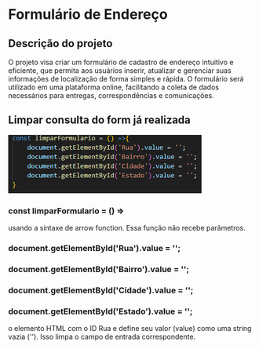 # Formulário de Endereço

## Descrição do projeto

O projeto visa criar um formulário de cadastro de endereço intuitivo e eficiente, que permita aos usuários inserir, atualizar e gerenciar suas informações de localização de forma simples e rápida. O formulário será utilizado em uma plataforma online, facilitando a coleta de dados necessários para entregas, correspondências e comunicações.

## Limpar consulta do form já realizada

<img src= "l.png">

### const limparFormulario = () =>
usando a sintaxe de arrow function. Essa função não recebe parâmetros.

###  document.getElementById('Rua').value = '';
### document.getElementById('Bairro').value = '';
### document.getElementById('Cidade').value = '';
### document.getElementById('Estado').value = '';
o elemento HTML com o ID Rua e define seu valor (value) como uma string vazia (''). Isso limpa o campo de entrada correspondente.

### 